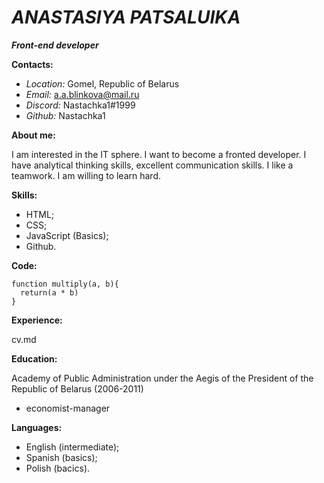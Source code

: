 ***ANASTASIYA PATSALUIKA***
=====
***Front-end developer***

**Contacts:**
* *Location:* Gomel, Republic of Belarus    
* *Email:* a.a.blinkova@mail.ru 
* *Discord:* Nastachka1#1999
* *Github:* Nastachka1

**About me:** 

 I am interested in the IT sphere. I want to become a fronted developer. I have analytical thinking skills, excellent communication skills. I like a teamwork. I am willing to learn hard.

 **Skills:**
 + HTML;
 + CSS;
 + JavaScript (Basics);
 + Github.

**Code:** 

```
function multiply(a, b){
  return(a * b)
}
```
**Experience:**

 cv.md
 
 **Education:**
 
 Academy of Public Administration under the Aegis of the President of the Republic of Belarus (2006-2011)
 + economist-manager
 
 **Languages:**
 + English (intermediate);
 + Spanish (basics);
 + Polish (bacics).
 
